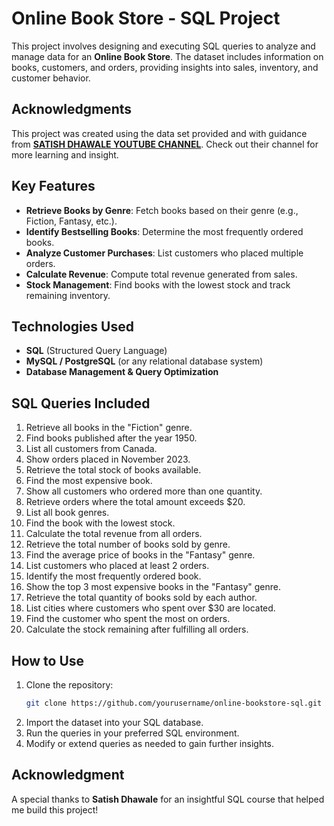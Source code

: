 # **Online Book Store - SQL Project**

This project involves designing and executing SQL queries to analyze and manage data for an **Online Book Store**. The dataset includes information on books, customers, and orders, providing insights into sales, inventory, and customer behavior.

## Acknowledgments
This project was created using the data set provided and with guidance from [**SATISH DHAWALE YOUTUBE CHANNEL**](https://surl.li/paosrm). Check out their channel for more learning and insight.

## Key Features
- **Retrieve Books by Genre**: Fetch books based on their genre (e.g., Fiction, Fantasy, etc.).
- **Identify Bestselling Books**: Determine the most frequently ordered books.
- **Analyze Customer Purchases**: List customers who placed multiple orders.
- **Calculate Revenue**: Compute total revenue generated from sales.
- **Stock Management**: Find books with the lowest stock and track remaining inventory.

## Technologies Used
- **SQL** (Structured Query Language)
- **MySQL / PostgreSQL** (or any relational database system)
- **Database Management & Query Optimization**

## SQL Queries Included
01. Retrieve all books in the "Fiction" genre.
02. Find books published after the year 1950.
03. List all customers from Canada.
04. Show orders placed in November 2023.
05. Retrieve the total stock of books available.
06. Find the most expensive book.
07. Show all customers who ordered more than one quantity.
08. Retrieve orders where the total amount exceeds $20.
09. List all book genres.
10. Find the book with the lowest stock.
11. Calculate the total revenue from all orders.
12. Retrieve the total number of books sold by genre.
13. Find the average price of books in the "Fantasy" genre.
14. List customers who placed at least 2 orders.
15. Identify the most frequently ordered book.
16. Show the top 3 most expensive books in the "Fantasy" genre.
17. Retrieve the total quantity of books sold by each author.
18. List cities where customers who spent over $30 are located.
19. Find the customer who spent the most on orders.
20. Calculate the stock remaining after fulfilling all orders.

## How to Use
1. Clone the repository:
   ```bash
   git clone https://github.com/yourusername/online-bookstore-sql.git
   ```
2. Import the dataset into your SQL database.
3. Run the queries in your preferred SQL environment.
4. Modify or extend queries as needed to gain further insights.

## Acknowledgment
A special thanks to **Satish Dhawale** for an insightful SQL course that helped me build this project!
